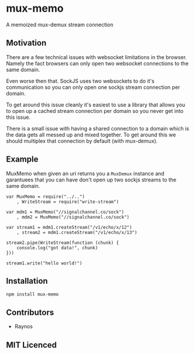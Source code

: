 # mux-memo

A memoized mux-demux stream connection

## Motivation

There are a few technical issues with websocket limitations in
    the browser. Namely the fact browsers can only open two
    websocket connections to the same domain.

Even worse then that. SockJS uses two websockets to do it's
    communication so you can only open one sockjs stream
    connection per domain.

To get around this issue cleanly it's easiest to use a library
    that allows you to open up a cached stream connection per
    domain so you never get into this issue.

There is a small issue with having a shared connection to a
    domain which is the data gets all messed up and mixed
    together. To get around this we should multiplex that
    connection by default (with mux-demux).

## Example

MuxMemo when given an uri returns you a `MuxDemux` instance and
    garantuees that you can have don't open up two sockjs
    streams to the same domain.

```
var MuxMemo = require("../..")
    , WriteStream = require("write-stream")

var mdm1 = MuxMemo("//signalchannel.co/sock")
    , mdm2 = MuxMemo("//signalchannel.co/sock")

var stream1 = mdm1.createStream("/v1/echo/x/12")
    , stream2 = mdm1.createStream("/v1/echo/x/13")

stream2.pipe(WriteStream(function (chunk) {
    console.log("got data!", chunk)
}))

stream1.write("hello world!")
```

## Installation

`npm install mux-memo`

## Contributors

 - Raynos

## MIT Licenced
